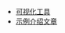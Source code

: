 - [可视化工具](https://www.jsv9000.app/)
- [示例介绍文章](https://jakearchibald.com/2015/tasks-microtasks-queues-and-schedules/)
